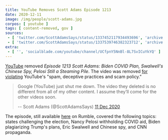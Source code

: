 ```yaml
---
title: YouTube Removes Scott Adams Episode 1213
date: 2020-12-11
image: /img/people/scott-adams.jpg
corpos: [ youtube ]
tags: [ content-removed, gov ]
sources:
 - [ 'twitter.com/ScottAdamsSays/status/1337452117934493696', 'archive.is/KCmQF' ]
 - [ 'twitter.com/ScottAdamsSays/status/1337539746382323712', 'archive.is/FF1os' ]
extra:
 - [ '', 'socialblade.com/youtube/channel/UCfpnY5NnBl-8L7SvICuYkYQ' ]
---
```


[YouTube](/youtube/) removed _Episode 1213 Scott Adams: Biden COVID Plan,
Swalwell's Chinese Spy, Pelosi Still a Steaming Pile_. The video was removed
[for violating](notice.jpg) YouTube's "spam, deceptive practices and scam
policy."

> Google (YouTube) just shut me down. The video they deleted is no different
> from all of my other content. I assume they’ll come for the other videos
> soon.
>
> -- Scott Adams (@ScottAdamsSays) [11 Dec 2020](https://archive.is/KCmQF)

The episode, still available
[here](https://rumble.com/vbssvr-episode-1213-scott-adams-biden-covid-plan-swalwells-chinese-spy-pelosi-stil.html)
on Rumble, covered the following topics: states challenging the election, Nancy
Pelosi withholding COVID aid, Biden plagiarizing Trump's plans, Eric Swalwell
and Chinese spy, and CNN propaganda.
